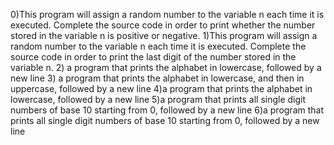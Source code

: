 0)This program will assign a random number to the variable n each time it is executed. Complete the source code in order to print whether the number stored in the variable n is positive or negative.
1)This program will assign a random number to the variable n each time it is executed. Complete the source code in order to print the last digit of the number stored in the variable n.
2) a program that prints the alphabet in lowercase, followed by a new line
3) a program that prints the alphabet in lowercase, and then in uppercase, followed by a new line
4)a program that prints the alphabet in lowercase, followed by a new line
5)a program that prints all single digit numbers of base 10 starting from 0, followed by a new line
6)a program that prints all single digit numbers of base 10 starting from 0, followed by a new line
